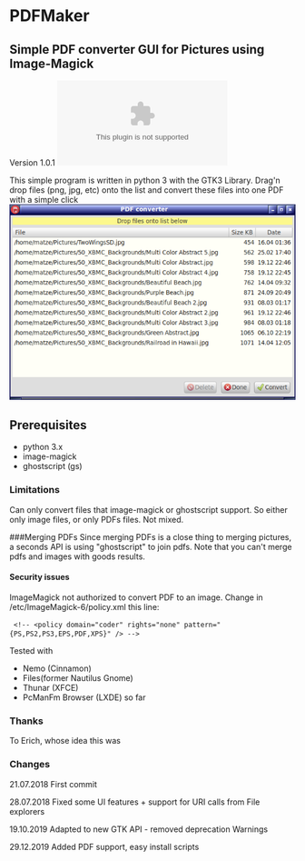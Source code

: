 # PDFMaker
## Simple PDF converter GUI for Pictures using Image-Magick
Version 1.0.1
![Download](https://github.com/kanehekili/PDFMaker/raw/master/build/PDFMaker1.0.1.tar)

This simple program is written in python 3 with the GTK3 Library. Drag'n drop files (png, jpg, etc) onto the list and convert these files into one PDF with a simple click
![Screenshot](https://github.com/kanehekili/PDFMaker/blob/master/PDFMaker.png)

## Prerequisites
* python 3.x
* image-magick
* ghostscript (gs)

### Limitations
Can only convert files that image-magick or ghostscript support. So either only image files, or only PDFs files. Not mixed.

###Merging PDFs
Since merging PDFs is a close thing to merging pictures, a seconds API is using "ghostscript" to join pdfs. Note that you can't merge pdfs and images with goods results.  

#### Security issues
ImageMagick not authorized to convert PDF to an image. Change in /etc/ImageMagick-6/policy.xml this line:

```
 <!-- <policy domain="coder" rights="none" pattern="{PS,PS2,PS3,EPS,PDF,XPS}" /> -->
```

Tested with
* Nemo (Cinnamon)
* Files(former Nautilus Gnome) 
* Thunar (XFCE)
* PcManFm Browser (LXDE) so far

### Thanks
To Erich, whose idea this was

### Changes
21.07.2018
First commit

28.07.2018
Fixed some UI features + support for URI calls from File explorers

19.10.2019
Adapted to new GTK API - removed deprecation Warnings

29.12.2019
Added PDF support, easy install scripts 
